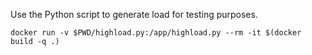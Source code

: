 Use the Python script to generate load for testing purposes.

`docker run -v $PWD/highload.py:/app/highload.py --rm -it $(docker build -q .)`